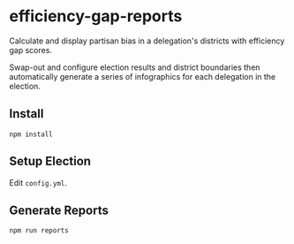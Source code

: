 # efficiency-gap-reports

Calculate and display partisan bias in a delegation's districts with efficiency gap scores.

Swap-out and configure election results and district boundaries then automatically generate a series of infographics for each delegation in the election.


## Install

`npm install`


## Setup Election

Edit `config.yml`.


## Generate Reports

`npm run reports`
